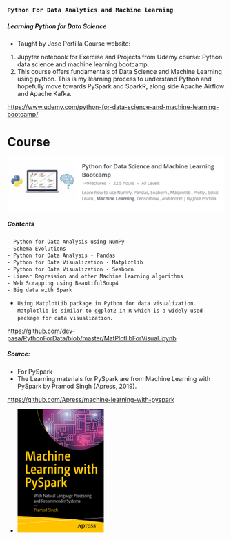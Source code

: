 ### `Python For Data Analytics and Machine learning`

##### Learning Python for Data Science
- Taught by Jose Portilla Course website: 

1. Jupyter notebook for Exercise and Projects from Udemy course: Python data science and machine learning bootcamp.
2. This course offers fundamentals of Data Science and Machine Learning using python. This is my learning process to understand Python and hopefully move towards PySpark and SparkR, along side Apache Airflow and Apache Kafka.

https://www.udemy.com/python-for-data-science-and-machine-learning-bootcamp/
# Course
![Cover image](Course.jpg)
##### Contents

    - Python for Data Analysis using NumPy 
    - Schema Evolutions
    - Python for Data Analysis - Pandas
    - Python for Data Visualization - Matplotlib
    - Python for Data Visualization - Seaborn
    - Linear Regression and other Machine learning algorithms
    - Web Scrapping using BeautifulSoup4
    - Big data with Spark

- `Using MatplotLib package in Python for data visualization. Matplotlib is similar to ggplot2 in R which is a widely used package for data visualization. `

https://github.com/dev-pasa/PythonForData/blob/master/MatPlotlibForVisual.ipynb

##### Source: 
- For PySpark 
- The Learning materials for PySpark are from Machine Learning with PySpark by Pramod Singh (Apress, 2019).

https://github.com/Apress/machine-learning-with-pyspark
- [comment]: #cover
![Cover image](PySparkBook.jpg)

